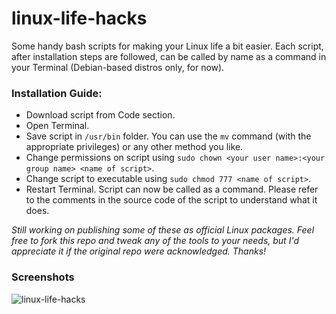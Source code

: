 # linux-life-hacks

Some handy bash scripts for making your Linux life a bit easier. Each script, after installation steps are followed, can be called by name as a command in your Terminal (Debian-based distros only, for now).

### Installation Guide:
* Download script from Code section.
* Open Terminal.
* Save script in ```/usr/bin``` folder. You can use the ```mv``` command (with the appropriate privileges) or any other method you like.
* Change permissions on script using ```sudo chown <your user name>:<your group name> <name of script>```.
* Change script to executable using ```sudo chmod 777 <name of script>```.
* Restart Terminal. Script can now be called as a command. Please refer to the comments in the source code of the script to understand what it does.

_Still working on publishing some of these as official Linux packages. Feel free to fork this repo and tweak any of the tools to your needs, but I'd appreciate it if the original repo were acknowledged. Thanks!_

### Screenshots

![linux-life-hacks](https://user-images.githubusercontent.com/24297147/70738975-1bbbcd00-1d16-11ea-9df1-9b293f33fb32.png "Where the hacks are meant to be at")

